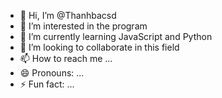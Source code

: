 - 👋 Hi, I’m @Thanhbacsd
- 👀 I’m interested in the program
- 🌱 I’m currently learning JavaScript and Python
- 💞️ I’m looking to collaborate in this field
- 📫 How to reach me ...
- 😄 Pronouns: ...
- ⚡ Fun fact: ...

<!---
Thanhbacsd/Thanhbacsd is a ✨ special ✨ repository because its `README.md` (this file) appears on your GitHub profile.
You can click the Preview link to take a look at your changes.
--->
